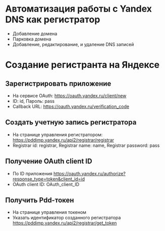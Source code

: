 # Автоматизация работы с Yandex DNS как регистратор

- Добавление домена
- Парковка домена
- Добавление, редактирование, и удаление DNS записей

# Создание регистранта на Яндексе

## Зарегистрировать приложение

- На сервисе OAuth: https://oauth.yandex.ru/client/new
- ID: id, Пароль: pass
- Callback URL: https://oauth.yandex.ru/verification_code

## Создать учетную запись регистратора

- На странице управления регистратором: https://pddimp.yandex.ru/api2/registrar/registrar
- Registrar id: registrar, Registrar name: name, Registrar password: pass

## Получение OAuth client ID

- По ID приложения https://oauth.yandex.ru/authorize?response_type=token&client_id=id
- OAuth client ID: OAuth_client_ID

## Получить Pdd-токен

- На странице управления токеном
- Указать идентификатор созданного регистратора https://pddimp.yandex.ru/api2/registrar/get_token